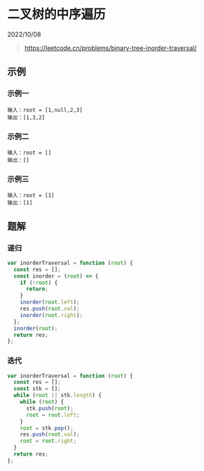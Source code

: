 # 二叉树的中序遍历

2022/10/08

> <https://leetcode.cn/problems/binary-tree-inorder-traversal/>

## 示例

### 示例一

```text
输入：root = [1,null,2,3]
输出：[1,3,2]
```

### 示例二

```text
输入：root = []
输出：[]
```

### 示例三

```text
输入：root = [1]
输出：[1]
```

## 题解

### 递归

```javascript
var inorderTraversal = function (root) {
  const res = [];
  const inorder = (root) => {
    if (!root) {
      return;
    }
    inorder(root.left);
    res.push(root.val);
    inorder(root.right);
  };
  inorder(root);
  return res;
};
```

### 迭代

```javascript
var inorderTraversal = function (root) {
  const res = [];
  const stk = [];
  while (root || stk.length) {
    while (root) {
      stk.push(root);
      root = root.left;
    }
    root = stk.pop();
    res.push(root.val);
    root = root.right;
  }
  return res;
};
```
